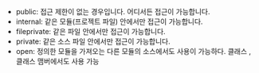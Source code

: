 * public: 접근 제한이 없는 경우입니다. 어디서든 접근이 가능합니다.
* internal: 같은 모듈(프로젝트 파일) 안에서만 접근이 가능합니다.
* fileprivate: 같은 파일 안에서만 접근이 가능합니다.
* private: 같은 소스 파일 안에서만 접근이 가능합니다.
* open: 정의한 모듈을 가져오는 다른 모듈의 소스에서도 사용이 가능하다. 클래스 , 클래스 맴버에서도 사용 가능
